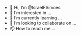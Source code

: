 - 👋 Hi, I’m @IsraelFSimoes
- 👀 I’m interested in ...
- 🌱 I’m currently learning ...
- 💞️ I’m looking to collaborate on ...
- 📫 How to reach me ...

<!---
IsraelFSimoes/IsraelFSimoes is a ✨ special ✨ repository because its `README.md` (this file) appears on your GitHub profile.
You can click the Preview link to take a look at your changes.
--->
